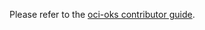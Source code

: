 Please refer to the [oci-oks contributor guide](https://github.com/oci-oks/documentation/blob/master/CONTRIBUTING.md).
